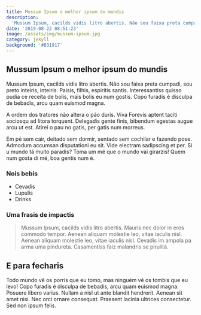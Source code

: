 ```yaml
---
title: Mussum Ipsum o melhor ipsum do mundis
description:
  'Mussum Ipsum, cacilds vidis litro abertis. Não sou faixa preta cumpadi'
date: '2019-08-22 08:51:23'
image: /assets/img/mussum-ipsum.jpg
category: jekyll
background: '#B31917'
---
```


## Mussum Ipsum o melhor ipsum do mundis

Mussum Ipsum, cacilds vidis litro abertis. Não sou faixa preta cumpadi, sou
preto inteiris, inteiris. Paisis, filhis, espiritis santis. Interessantiss
quisso pudia ce receita de bolis, mais bolis eu num gostis. Copo furadis é
disculpa de bebadis, arcu quam euismod magna.

A ordem dos tratores não altera o pão duris. Viva Forevis aptent taciti
sociosqu ad litora torquent. Delegadis gente finis, bibendum egestas augue
arcu ut est. Atirei o pau no gatis, per gatis num morreus.

Em pé sem cair, deitado sem dormir, sentado sem cochilar e fazendo pose.
Admodum accumsan disputationi eu sit. Vide electram sadipscing et per. Si u
mundo tá muito paradis? Toma um mé que o mundo vai girarzis! Quem num gosta
di mé, boa gentis num é.

### Nois bebis

- Cevadis
- Lupulis
- Drinks

### Uma frasis de impactis

> Mussum Ipsum, cacilds vidis litro abertis. Mauris nec dolor in eros
> commodo tempor. Aenean aliquam molestie leo, vitae iaculis nisl. Aenean
> aliquam molestie leo, vitae iaculis nisl. Cevadis im ampola pa arma uma
> pindureta. Casamentiss faiz malandris se pirulitá.

## E para fecharis

Todo mundo vê os porris que eu tomo, mas ninguém vê os tombis que eu levo!
Copo furadis é disculpa de bebadis, arcu quam euismod magna. Posuere libero
varius. Nullam a nisl ut ante blandit hendrerit. Aenean sit amet nisi. Nec
orci ornare consequat. Praesent lacinia ultrices consectetur. Sed non ipsum
felis.
